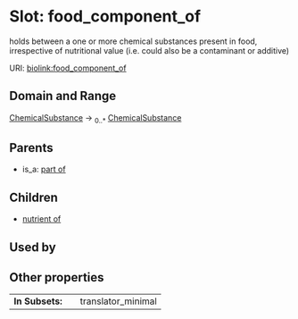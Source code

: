 
# Slot: food_component_of


holds between a one or more chemical substances present in food, irrespective of nutritional value (i.e. could also be a contaminant or additive)

URI: [biolink:food_component_of](https://w3id.org/biolink/vocab/food_component_of)


## Domain and Range

[ChemicalSubstance](ChemicalSubstance.md) ->  <sub>0..*</sub> [ChemicalSubstance](ChemicalSubstance.md)

## Parents

 *  is_a: [part of](part_of.md)

## Children

 *  [nutrient of](nutrient_of.md)

## Used by


## Other properties

|  |  |  |
| --- | --- | --- |
| **In Subsets:** | | translator_minimal |

